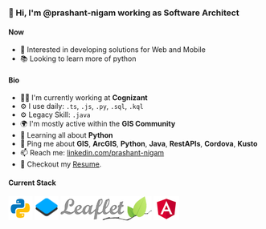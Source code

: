 ### 👋 Hi, I'm @prashant-nigam working as Software Architect

#### Now

- 👀 Interested in developing solutions for Web and Mobile
- :books: Looking to learn more of python

#### Bio

- :man_technologist: I'm currently working at **Cognizant**
- ⚙️ I use daily: `.ts`, `.js`, `.py`, `.sql`, `.kql`
- ⚙️ Legacy Skill: `.java`
- 🌍 I'm mostly active within the **GIS Community**
- 🌱 Learning all about **Python**
- 💬 Ping me about **GIS**, **ArcGIS**, **Python**, **Java**, **RestAPIs**, **Cordova**, **Kusto**
- 📫 Reach me: [linkedin.com/prashant-nigam](https://www.linkedin.com/in/prashant-nigam/)
- 📝 Checkout my [Resume](files/resume_prashant_nigam.pdf).

#### Current Stack

<img height="48" src="img/python.svg" alt="python"> 
<img height="48" src="img/openlayers.svg" alt="Openlayers"> 
<img height="48" src="img/leaflet.png" alt="Leaflet"> 
<img height="48" src="img/angular.png" alt="Angular"> 
<!-- <img height="48" src="img/docker-original.svg" alt="Docker"> -->
<!-- <img height="48" src="img/linux-original.svg" alt="linux"> -->
<!-- <img height="48" src="img/nginx-original.svg" alt="nginx"> -->
<!--<img height="48" src="img/pytest-original.svg" alt="pytest"> -->
<!-- <img height="48" src="img/react-original.svg" alt="react"> -->
<!---
prashant-nigam/prashant-nigam is a ✨ special ✨ repository because its `README.md` (this file) appears on your GitHub profile.
You can click the Preview link to take a look at your changes.
--->
